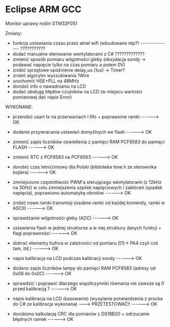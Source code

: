 # Eclipse ARM GCC 
Monitor uprawy roślin STM32F051


Zmiany:
- funkcja ustawiania czasu przez atnel wifi (wbudowane ntp?) --------------- ???????????
- dodać manualne sterowanie wentylatorami z C# ?????????????
- zmienić sposób pomiaru wilgotności gleby (oksydacja sondy -> podawać napięcie tylko na czas pomiaru a potem 0V)
- zrobić sprzętowe opóźnienie delay_us (1us) -> Timer?
- zrobić algorytm wyszukiwania 1Wire
- uruchomić HSE+PLL na 48MHz
- dorobić info o nawadnianiu na LCD
- dodać obsługę błędów czujników na LCD (w miejscu wartości pomiarowej dać napis Error)


WYKONANE:

- przerobić usart tx na przerwaniach i fifo + poprawione ramki ------> OK 

- dodanie przywracania ustawień domyślnych we flash ------> OK

- zmienić zapis liczników oświetlenia z pamięci RAM PCF8583 do pamięci FLASH ------> OK

- zmienić RTC z PCF8583 na PCF8563 ------> OK

- dorobić czas letni/zimowy dla Polski (biblioteka time.h ze sterownika bojlera) ------> OK

- zmniejszono częstotliwość PWM'a sterującego wentylatorami (z 12kHz na 30Hz) w 
  celu zmniejszenia szpilek napięciowych i zakłóceń (spadek napięcia), poprawiono automatykę obrotów ------> OK
  
- zrobić nowe ramki transmisji (osobne ramki od każdej komendy, ramki w ASCII) ------> OK

- sprawdzanie wilgotności gleby (ADC) ------> OK

- ustawienia flash w jednej strukturze a w niej struktury danych funkcji + flagi poprawności ------> OK

- dobrać elementy bufora w zależności od pomiaru ([1]-> PA4 czyli coś tam, itd.) ------> OK

- napis kalibracja na LCD podczas kalibracji sondy ------> OK

- dodano zapis liczników lampy do pamięci RAM PCF8583 (adresy od 0x08 do 0x0C) ------> OK

- sprawdzić i poprawić dlaczego współczynniki równania nie zawsze są 0 przed kalibracją ? ------> OK

- napis kalibracja na LCD (kasowanie) (wysylanie potwierdzenia z procka do C# ze kalibracja wykonana) ---> PRZETESTOWAĆ!! ------> OK

- dorobiono kalkulację CRC dla pomiarów z DS18B20 + odrzucanie błędnych ramek ------> OK